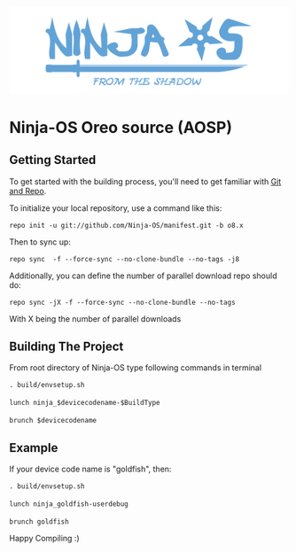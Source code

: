 <img src="https://raw.githubusercontent.com/Ninja-OS/manifest/N/logo.png">

Ninja-OS Oreo source (AOSP)
========

Getting Started
---------------

To get started with the building process, you'll need to get familiar with [Git and Repo](http://source.android.com/source/using-repo.html).

To initialize your local repository, use a command like this:

    repo init -u git://github.com/Ninja-OS/manifest.git -b o8.x

Then to sync up:

    repo sync  -f --force-sync --no-clone-bundle --no-tags -j8

Additionally, you can define the number of parallel download repo should do:

    repo sync -jX -f --force-sync --no-clone-bundle --no-tags

With X being the number of parallel downloads

 Building The Project
 ----------------------------------

From root directory of Ninja-OS type following commands in terminal

	. build/envsetup.sh
   
    lunch ninja_$devicecodename-$BuildType
   
	brunch $devicecodename

Example
---------------

If your device code name is "goldfish", then:

	. build/envsetup.sh

    lunch ninja_goldfish-userdebug

	brunch goldfish

Happy Compiling :)
